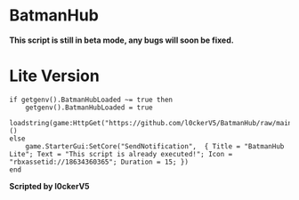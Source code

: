 # BatmanHub
**This script is still in __beta__ mode, any bugs will soon be fixed.**

# Lite Version
```
if getgenv().BatmanHubLoaded ~= true then
    getgenv().BatmanHubLoaded = true
   loadstring(game:HttpGet("https://github.com/l0ckerV5/BatmanHub/raw/main/Sources/Lite"))()
else
    game.StarterGui:SetCore("SendNotification",  { Title = "BatmanHub Lite"; Text = "This script is already executed!"; Icon = "rbxassetid://18634360365"; Duration = 15; })
end
```

**Scripted by l0ckerV5**
